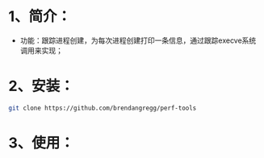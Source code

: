 # 1、简介：

- 功能：跟踪进程创建，为每次进程创建打印一条信息，通过跟踪execve系统调用来实现；

# 2、安装：

```bash
git clone https://github.com/brendangregg/perf-tools

```

# 3、使用：

